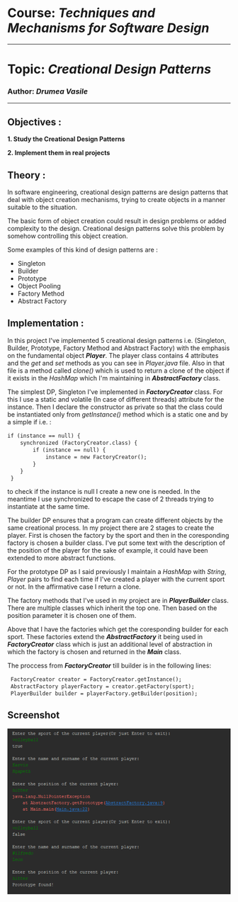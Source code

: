 # Course: *Techniques and Mechanisms for Software Design*
------
# Topic: *Creational Design Patterns*
### Author: *Drumea Vasile*
------
## Objectives :
__1. Study the Creational Design Patterns__

__2. Implement them in real projects__

## Theory :
In software engineering, creational design patterns are design patterns that deal with object creation mechanisms, trying to create objects in a manner suitable to the situation.

The basic form of object creation could result in design problems or added complexity to the design. Creational design patterns solve this problem by somehow controlling this object creation.

Some examples of this kind of design patterns are :

   * Singleton
   * Builder
   * Prototype
   * Object Pooling
   * Factory Method
   * Abstract Factory
   
## Implementation :
In this project I've implemented 5 creational design patterns i.e. (Singleton, Builder, Prototype, Factory Method and Abstract Factory) with the emphasis on the fundamental object _**Player**_. The player class contains 4 attributes and the *get* and *set* methods as you can see in *Player.java* file. Also in that file is a method called *clone()* which is used to return a clone of the object if it exists in the *HashMap* which I'm maintaining in _**AbstractFactory**_ class.

The simplest DP, Singleton I've implemented in _**FactoryCreator**_ class. For this I use a static and volatile (In case of different threads) attribute for the instance. Then I declare the constructor as private so that the class could be instantiated only from _getInstance()_ method which is a static one and by a simple if i.e. : 
~~~
if (instance == null) {
    synchronized (FactoryCreator.class) {
        if (instance == null) {
            instance = new FactoryCreator();
        }
    }
 }
 ~~~
to check if the instance is null I create a new one is needed. In the meantime I use synchronized to escape the case of 2 threads trying to instantiate at the same time.

The builder DP ensures that a program can create different objects by the same creational process. In my project there are 2 stages to create the player. First is chosen the factory by the sport and then in the coresponding factory is chosen a builder class. I've put some text with the description of the position of the player for the sake of example, it could have been extended to more abstract functions. 

For the prototype DP as I said previously I maintain a *HashMap* with *String*, *Player* pairs to find each time if I've created a player with the current sport or not. In the affirmative case I return a clone.

The factory methods that I've used in my project are in _**PlayerBuilder**_ class. There are multiple classes which inherit the top one. Then based on the position parameter it is chosen one of them.

Above that I have the factories which get the coresponding builder for each sport. These factories extend the _**AbstractFactory**_ it being used in _**FactoryCreator**_ class which is just an additional level of abstraction in which the factory is chosen and returned in the _**Main**_ class. 

The proccess from _**FactoryCreator**_ till builder is in the following lines:
~~~
 FactoryCreator creator = FactoryCreator.getInstance();
 AbstractFactory playerFactory = creator.getFactory(sport);
 PlayerBuilder builder = playerFactory.getBuilder(position);
~~~

## Screenshot
![](images/Capture.PNG)
